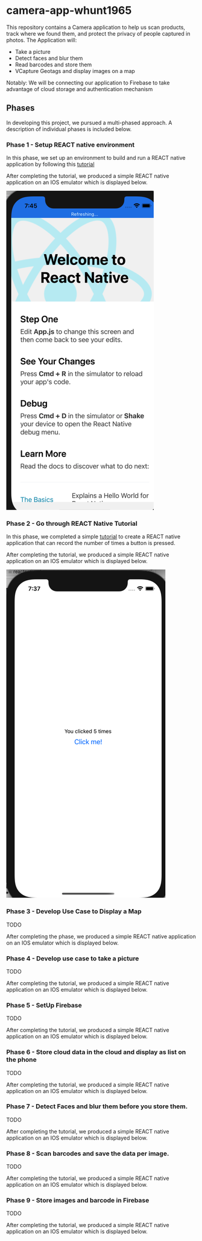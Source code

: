 # camera-app-whunt1965
This repository contains a Camera application to help us scan products, track where we found them, and protect the privacy of people captured in photos. The Application will:
- Take a picture
- Detect faces and blur them
- Read barcodes and store them
- VCapture Geotags and display images on a map

Notably: We will be connecting our application to Firebase to take advantage of cloud storage and authentication mechanism

## Phases 
In developing this project, we pursued a multi-phased approach. A description of individual phases is included below.

### Phase 1 - Setup REACT native environment
In this phase, we set up an environment to build and run a REACT native application by following this [tutorial](https://reactnative.dev/docs/environment-setup)

After completing the tutorial, we produced a simple REACT native application on an IOS emulator which is displayed below.

![snapshot](https://github.com/BUEC500C1/camera-app-whunt1965/blob/main/Photos/Phase1.png)

### Phase 2 - Go through REACT Native Tutorial
In this phase, we completed a simple [tutorial](https://reactnative.dev/docs/tutorial) to create a REACT native application that can record the number of times a button is pressed.

After completing the tutorial, we produced a simple REACT native application on an IOS emulator which is displayed below.

![snapshot](https://github.com/BUEC500C1/camera-app-whunt1965/blob/main/Photos/Phase2.png)

### Phase 3 - Develop Use Case to Display a Map
TODO

After completing the phase, we produced a simple REACT native application on an IOS emulator which is displayed below.

### Phase 4 - Develop use case to take a picture 
TODO

After completing the tutorial, we produced a simple REACT native application on an IOS emulator which is displayed below.

### Phase 5 - SetUp Firebase
TODO

After completing the tutorial, we produced a simple REACT native application on an IOS emulator which is displayed below.

### Phase 6 - Store cloud data in the cloud and display as list on the phone
TODO

After completing the tutorial, we produced a simple REACT native application on an IOS emulator which is displayed below.

### Phase 7 - Detect Faces and blur them before you store them.
TODO

After completing the tutorial, we produced a simple REACT native application on an IOS emulator which is displayed below.

### Phase 8 - Scan barcodes and save the data per image.
TODO

After completing the tutorial, we produced a simple REACT native application on an IOS emulator which is displayed below.

### Phase 9 - Store images and barcode in Firebase
TODO

After completing the tutorial, we produced a simple REACT native application on an IOS emulator which is displayed below.
